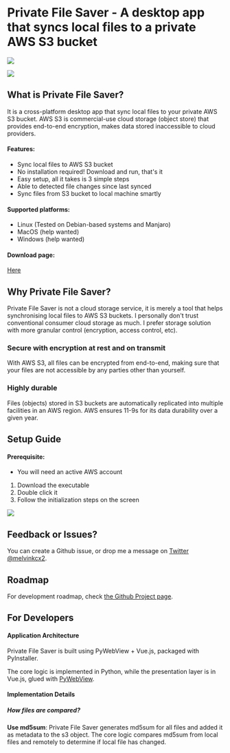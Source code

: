 # Private File Saver - A desktop app that syncs local files to a private AWS S3 bucket

![](https://github.com/melvinkcx/private-file-saver/workflows/tests/badge.svg)

![](https://i.postimg.cc/KzjY5gsr/cover.png)

## What is Private File Saver?

It is a cross-platform desktop app that sync local files to your private AWS S3 bucket. 
AWS S3 is commercial-use cloud storage (object store) that provides end-to-end encryption, makes data stored inaccessible to 
cloud providers.

#### Features:
- Sync local files to AWS S3 bucket
- No installation required! Download and run, that's it
- Easy setup, all it takes is 3 simple steps
- Able to detected file changes since last synced
- Sync files from S3 bucket to local machine smartly

#### Supported platforms:
- Linux (Tested on Debian-based systems and Manjaro)
- MacOS (help wanted)
- Windows (help wanted)

#### Download page:

[Here](https://github.com/melvinkcx/private-file-saver/releases)

## Why Private File Saver?
Private File Saver is not a cloud storage service, it is merely a tool that helps synchronising local files to AWS S3 buckets. 
I personally don't trust conventional consumer cloud storage as much. 
I prefer storage solution with more granular control (encryption, access control, etc). 

### Secure with encryption at rest and on transmit
With AWS S3, all files can be encrypted from end-to-end, making sure that your files are not accessible by any parties other than yourself.
   
### Highly durable
Files (objects) stored in S3 buckets are automatically replicated into multiple facilities in an AWS region. AWS ensures 11-9s for its data durability over a given year.


## Setup Guide

#### Prerequisite:
- You will need an active AWS account

1. Download the executable 
2. Double click it
3. Follow the initialization steps on the screen
 
![](https://i.postimg.cc/0y51m147/instructions.png)


## Feedback or Issues?

You can create a Github issue, or drop me a message on [Twitter @melvinkcx2](https://twitter.com/melvinkcx2).


## Roadmap

For development roadmap, check [the Github Project page](https://github.com/melvinkcx/private-file-saver/projects).

## For Developers

#### Application Architecture

Private File Saver is built using PyWebView + Vue.js, packaged with PyInstaller. 

The core logic is implemented in Python, while the presentation layer is in Vue.js, glued with [PyWebView](https://pywebview.flowrl.com/). 

#### Implementation Details

##### How files are compared?

**Use md5sum**: Private File Saver generates md5sum for all files and added it as metadata to the s3 object. The core logic compares md5sum from local files and remotely to determine if local file has changed.

